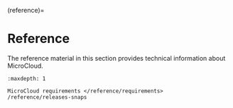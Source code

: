 (reference)=
# Reference

The reference material in this section provides technical information about MicroCloud.

```{toctree}
:maxdepth: 1

MicroCloud requirements </reference/requirements>
/reference/releases-snaps
